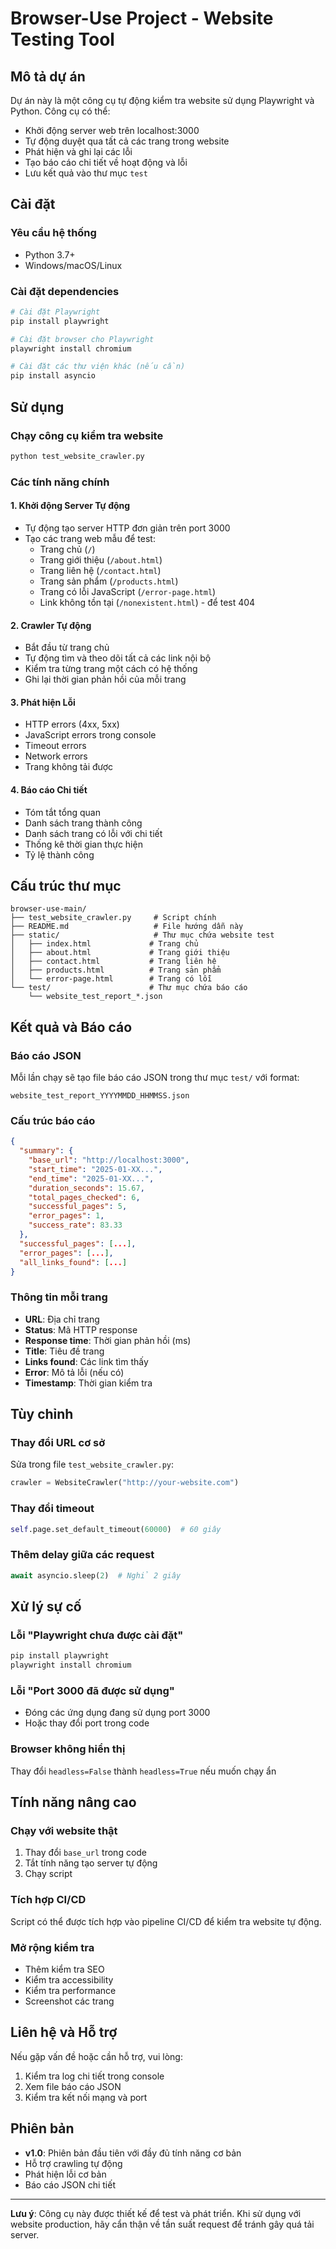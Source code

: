 # Browser-Use Project - Website Testing Tool

## Mô tả dự án

Dự án này là một công cụ tự động kiểm tra website sử dụng Playwright và Python. Công cụ có thể:

- Khởi động server web trên localhost:3000
- Tự động duyệt qua tất cả các trang trong website
- Phát hiện và ghi lại các lỗi
- Tạo báo cáo chi tiết về hoạt động và lỗi
- Lưu kết quả vào thư mục `test`

## Cài đặt

### Yêu cầu hệ thống
- Python 3.7+
- Windows/macOS/Linux

### Cài đặt dependencies

```bash
# Cài đặt Playwright
pip install playwright

# Cài đặt browser cho Playwright
playwright install chromium

# Cài đặt các thư viện khác (nếu cần)
pip install asyncio
```

## Sử dụng

### Chạy công cụ kiểm tra website

```bash
python test_website_crawler.py
```

### Các tính năng chính

#### 1. Khởi động Server Tự động
- Tự động tạo server HTTP đơn giản trên port 3000
- Tạo các trang web mẫu để test:
  - Trang chủ (`/`)
  - Trang giới thiệu (`/about.html`)
  - Trang liên hệ (`/contact.html`)
  - Trang sản phẩm (`/products.html`)
  - Trang có lỗi JavaScript (`/error-page.html`)
  - Link không tồn tại (`/nonexistent.html`) - để test 404

#### 2. Crawler Tự động
- Bắt đầu từ trang chủ
- Tự động tìm và theo dõi tất cả các link nội bộ
- Kiểm tra từng trang một cách có hệ thống
- Ghi lại thời gian phản hồi của mỗi trang

#### 3. Phát hiện Lỗi
- HTTP errors (4xx, 5xx)
- JavaScript errors trong console
- Timeout errors
- Network errors
- Trang không tải được

#### 4. Báo cáo Chi tiết
- Tóm tắt tổng quan
- Danh sách trang thành công
- Danh sách trang có lỗi với chi tiết
- Thống kê thời gian thực hiện
- Tỷ lệ thành công

## Cấu trúc thư mục

```
browser-use-main/
├── test_website_crawler.py     # Script chính
├── README.md                   # File hướng dẫn này
├── static/                     # Thư mục chứa website test
│   ├── index.html             # Trang chủ
│   ├── about.html             # Trang giới thiệu
│   ├── contact.html           # Trang liên hệ
│   ├── products.html          # Trang sản phẩm
│   └── error-page.html        # Trang có lỗi
└── test/                      # Thư mục chứa báo cáo
    └── website_test_report_*.json
```

## Kết quả và Báo cáo

### Báo cáo JSON
Mỗi lần chạy sẽ tạo file báo cáo JSON trong thư mục `test/` với format:
```
website_test_report_YYYYMMDD_HHMMSS.json
```

### Cấu trúc báo cáo
```json
{
  "summary": {
    "base_url": "http://localhost:3000",
    "start_time": "2025-01-XX...",
    "end_time": "2025-01-XX...",
    "duration_seconds": 15.67,
    "total_pages_checked": 6,
    "successful_pages": 5,
    "error_pages": 1,
    "success_rate": 83.33
  },
  "successful_pages": [...],
  "error_pages": [...],
  "all_links_found": [...]
}
```

### Thông tin mỗi trang
- **URL**: Địa chỉ trang
- **Status**: Mã HTTP response
- **Response time**: Thời gian phản hồi (ms)
- **Title**: Tiêu đề trang
- **Links found**: Các link tìm thấy
- **Error**: Mô tả lỗi (nếu có)
- **Timestamp**: Thời gian kiểm tra

## Tùy chỉnh

### Thay đổi URL cơ sở
Sửa trong file `test_website_crawler.py`:
```python
crawler = WebsiteCrawler("http://your-website.com")
```

### Thay đổi timeout
```python
self.page.set_default_timeout(60000)  # 60 giây
```

### Thêm delay giữa các request
```python
await asyncio.sleep(2)  # Nghỉ 2 giây
```

## Xử lý sự cố

### Lỗi "Playwright chưa được cài đặt"
```bash
pip install playwright
playwright install chromium
```

### Lỗi "Port 3000 đã được sử dụng"
- Đóng các ứng dụng đang sử dụng port 3000
- Hoặc thay đổi port trong code

### Browser không hiển thị
Thay đổi `headless=False` thành `headless=True` nếu muốn chạy ẩn

## Tính năng nâng cao

### Chạy với website thật
1. Thay đổi `base_url` trong code
2. Tắt tính năng tạo server tự động
3. Chạy script

### Tích hợp CI/CD
Script có thể được tích hợp vào pipeline CI/CD để kiểm tra website tự động.

### Mở rộng kiểm tra
- Thêm kiểm tra SEO
- Kiểm tra accessibility
- Kiểm tra performance
- Screenshot các trang

## Liên hệ và Hỗ trợ

Nếu gặp vấn đề hoặc cần hỗ trợ, vui lòng:
1. Kiểm tra log chi tiết trong console
2. Xem file báo cáo JSON
3. Kiểm tra kết nối mạng và port

## Phiên bản
- **v1.0**: Phiên bản đầu tiên với đầy đủ tính năng cơ bản
- Hỗ trợ crawling tự động
- Phát hiện lỗi cơ bản
- Báo cáo JSON chi tiết

---

**Lưu ý**: Công cụ này được thiết kế để test và phát triển. Khi sử dụng với website production, hãy cẩn thận về tần suất request để tránh gây quá tải server.
